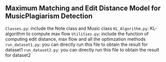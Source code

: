 ## Maximum Matching and Edit Distance Model for MusicPlagiarism Detection
`Classes.py`: include the Note class and Music class
`KL_Algorithm.py`: KL-algorithm to compute max flow
`Utilities.py`: include the function of computing edit distance, max flow and all the optimzation methods
`run_dataset1.py`: you can directly run this file to obtain the result for dataset1
`run_dataset2.py`: you can directly run this file to obtain the result for dataset2